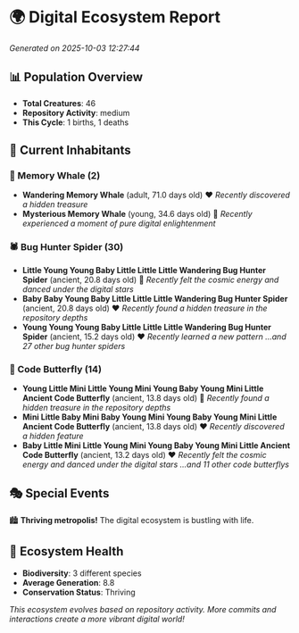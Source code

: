 # 🌍 Digital Ecosystem Report
*Generated on 2025-10-03 12:27:44*

## 📊 Population Overview
- **Total Creatures**: 46
- **Repository Activity**: medium
- **This Cycle**: 1 births, 1 deaths

## 👥 Current Inhabitants

### 🐋 Memory Whale (2)
- **Wandering Memory Whale** (adult, 71.0 days old) ❤️
  *Recently discovered a hidden treasure*
- **Mysterious Memory Whale** (young, 34.6 days old) 💛
  *Recently experienced a moment of pure digital enlightenment*

### 🕷️ Bug Hunter Spider (30)
- **Little Young Young Baby Little Little Little Wandering Bug Hunter Spider** (ancient, 20.8 days old) 💛
  *Recently felt the cosmic energy and danced under the digital stars*
- **Baby Baby Young Baby Little Little Little Wandering Bug Hunter Spider** (ancient, 20.8 days old) ❤️
  *Recently found a hidden treasure in the repository depths*
- **Young Young Young Baby Little Little Little Wandering Bug Hunter Spider** (ancient, 15.2 days old) ❤️
  *Recently learned a new pattern*
  *...and 27 other bug hunter spiders*

### 🦋 Code Butterfly (14)
- **Young Little Mini Little Young Mini Young Baby Young Mini Little Ancient Code Butterfly** (ancient, 13.8 days old) 💛
  *Recently found a hidden treasure in the repository depths*
- **Mini Little Baby Mini Baby Young Mini Young Baby Young Mini Little Ancient Code Butterfly** (ancient, 13.8 days old) ❤️
  *Recently discovered a hidden feature*
- **Baby Little Mini Little Young Mini Young Baby Young Mini Little Ancient Code Butterfly** (ancient, 13.2 days old) ❤️
  *Recently felt the cosmic energy and danced under the digital stars*
  *...and 11 other code butterflys*

## 🎭 Special Events

🏙️ **Thriving metropolis!** The digital ecosystem is bustling with life.

## 🔬 Ecosystem Health
- **Biodiversity**: 3 different species
- **Average Generation**: 8.8
- **Conservation Status**: Thriving

*This ecosystem evolves based on repository activity. More commits and interactions create a more vibrant digital world!*